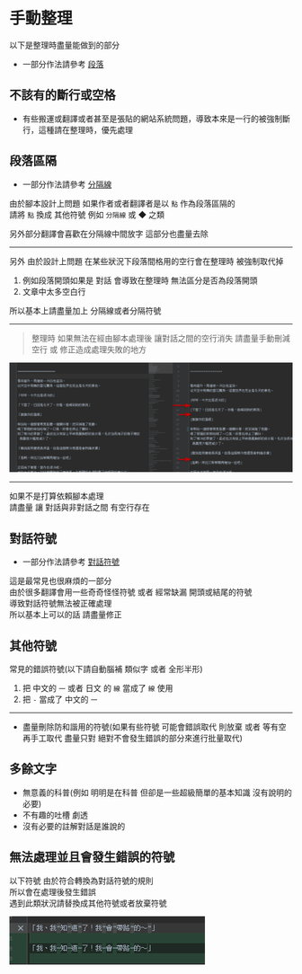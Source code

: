 # 手動整理

以下是整理時盡量能做到的部分

- 一部分作法請參考 [段落](段落/README.md)

## 不該有的斷行或空格

- 有些搬運或翻譯或者甚至是張貼的網站系統問題，導致本來是一行的被強制斷行，這種請在整理時，優先處理

## 段落區隔

- 一部分作法請參考 [分隔線](README.md#分隔線)

由於腳本設計上問題 如果作者或者翻譯者是以 `點` 作為段落區隔的  
請將 `點` 換成 其他符號 例如 `分隔線` 或 ◆ 之類

另外部分翻譯會喜歡在分隔線中間放字 這部分也盡量去除

---

另外 由於設計上問題 在某些狀況下段落間格用的空行會在整理時 被強制取代掉

1. 例如段落開頭如果是 對話 會導致在整理時 無法區分是否為段落開頭
2. 文章中太多空白行

所以基本上請盡量加上 分隔線或者分隔符號

---

> 整理時 如果無法在經由腳本處理後 讓對話之間的空行消失 請盡量手動刪減空行 或 修正造成處理失敗的地方

![image_21](img/image_21.png)

---

如果不是打算依賴腳本處理  
請盡量 讓 對話與非對話之間 有空行存在

## 對話符號

- 一部分作法請參考 [對話符號](README.md#對話符號)

這是最常見也很麻煩的一部分  
由於很多翻譯會用一些奇奇怪怪符號 或者 經常缺漏 開頭或結尾的符號  
導致對話符號無法被正確處理  
所以基本上可以的話 請盡量修正

## 其他符號

常見的錯誤符號(以下請自動腦補 類似字 或者 全形半形)

1. 把 中文的 `一` 或者 日文 的 `線` 當成了 `線` 使用
2. 把 `-` 當成了 中文的 `一`

---

- 盡量刪除防和諧用的符號(如果有些符號 可能會錯誤取代 則放棄 或者 等有空再手工取代 盡量只對 絕對不會發生錯誤的部分來進行批量取代)

## 多餘文字

- 無意義的科普(例如 明明是在科普 但卻是一些超級簡單的基本知識 沒有說明的必要)
- 不有趣的吐槽 劇透
- 沒有必要的註解對話是誰說的

## 無法處理並且會發生錯誤的符號

以下符號 由於符合轉換為對話符號的規則  
所以會在處理後發生錯誤  
遇到此類狀況請替換成其他符號或者放棄符號

![image_22](img/image_22.png)
